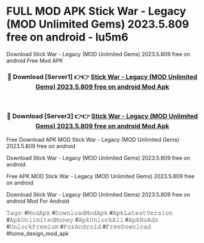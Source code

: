 # FULL MOD APK Stick War - Legacy (MOD Unlimited Gems) 2023.5.809 free on android - lu5m6
Download Stick War - Legacy (MOD Unlimited Gems) 2023.5.809 free on android Free Mod APK

<div align="center">
<h3>🔴 Download [Server1] 👉👉 <a href="https://apk-comot.site?title=Stick_War_-_Legacy_(MOD_Unlimited_Gems)_2023.5.809_free_on_android">Stick War - Legacy (MOD Unlimited Gems) 2023.5.809 free on android Mod Apk</a></h3><br>

<h3>🔴 Download [Server2] 👉👉 <a href="https://apk-comot.site?title=Stick_War_-_Legacy_(MOD_Unlimited_Gems)_2023.5.809_free_on_android">Stick War - Legacy (MOD Unlimited Gems) 2023.5.809 free on android Mod Apk</a></h3>
</div>


Free Download APK MOD Stick War - Legacy (MOD Unlimited Gems) 2023.5.809 free on android

Download Stick War - Legacy (MOD Unlimited Gems) 2023.5.809 free on android 

Free APK MOD Stick War - Legacy (MOD Unlimited Gems) 2023.5.809 free on android 

Download Stick War - Legacy (MOD Unlimited Gems) 2023.5.809 free on android Mod For Android

𝚃𝚊𝚐𝚜: #𝙼𝚘𝚍𝙰𝚙𝚔 #𝙳𝚘𝚠𝚗𝚕𝚘𝚊𝚍𝙼𝚘𝚍𝙰𝚙𝚔 #𝙰𝚙𝚔𝙻𝚊𝚝𝚎𝚜𝚝𝚅𝚎𝚛𝚜𝚒𝚘𝚗 #𝙰𝚙𝚔𝚄𝚗𝚕𝚒𝚖𝚒𝚝𝚎𝚍𝙼𝚘𝚗𝚎𝚢 #𝙰𝚙𝚔𝚄𝚗𝚕𝚘𝚌𝚔𝙰𝚕𝚕 #𝙰𝚙𝚔𝙽𝚘𝙰𝚍𝚜 #𝚄𝚗𝚕𝚘𝚌𝚔𝙿𝚛𝚎𝚖𝚒𝚞𝚖 #𝙵𝚘𝚛𝙰𝚗𝚍𝚛𝚘𝚒𝚍 #𝙵𝚛𝚎𝚎𝙳𝚘𝚠𝚗𝚕𝚘𝚊𝚍 #home_design_mod_apk